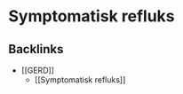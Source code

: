 # Symptomatisk refluks
## Backlinks
* [[GERD]]
	* [[Symptomatisk refluks]]

<!-- #anki/deck/Medicine #anki/tag/med/Abdominal surgery# #anki/tag/med/GP -->

<!-- {BearID:C883284A-F150-4178-BDF0-D021AC41F39A-3083-000010A6E866AA3C} -->
